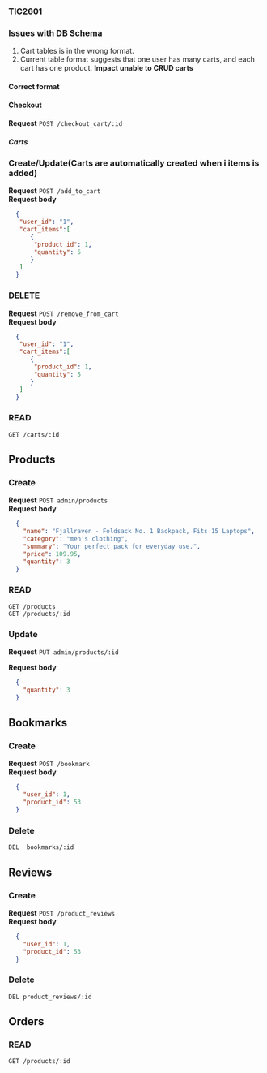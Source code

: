 
### TIC2601



### Issues with DB Schema
 1) Cart tables is in the wrong format. 
 2) Current table format suggests that one user has many carts, and each cart has one product.
    **Impact unable to CRUD carts**
#### Correct format

#### Checkout
  **Request**  `POST /checkout_cart/:id` 

##### Carts
### Create/Update(Carts are automatically created when i items is added)  
  **Request**  `POST /add_to_cart`  
  **Request body**
  ```json
    {
     "user_id": "1",
     "cart_items":[
        {
         "product_id": 1,
         "quantity": 5
        }
     ]
    }
  ```
### DELETE 
  **Request**  `POST /remove_from_cart`  
  **Request body**
  ```json
    {
     "user_id": "1",
     "cart_items":[
        {
         "product_id": 1,
         "quantity": 5
        }
     ]
    }
  ```
### READ  
  `GET /carts/:id`  

##  Products

### Create  
  **Request**  `POST admin/products`  
  **Request body**
  ```json
    {
      "name": "Fjallraven - Foldsack No. 1 Backpack, Fits 15 Laptops",
      "category": "men's clothing",
      "summary": "Your perfect pack for everyday use.",
      "price": 109.95,
      "quantity": 3
    }
  ```

### READ
  `GET /products`    
  `GET /products/:id`  
### Update 

**Request**  `PUT admin/products/:id`  
  
**Request body**
  ```json
    {
      "quantity": 3
    }
  ```


##  Bookmarks
### Create  
  **Request**  `POST /bookmark`  
  **Request body**
  ```json
    {
      "user_id": 1,
      "product_id": 53
    }
  ```

### Delete 
`DEL  bookmarks/:id`  
## Reviews
### Create  
  **Request**  `POST /product_reviews`  
  **Request body**
  ```json
    {
      "user_id": 1,
      "product_id": 53
    }
  ```

### Delete 
`DEL product_reviews/:id`  
## Orders
### READ
  `GET /products/:id`  

